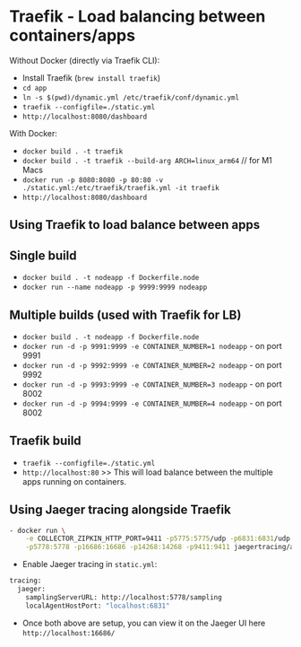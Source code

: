 # Traefik - Load balancing between containers/apps

Without Docker (directly via Traefik CLI):

- Install Traefik (`brew install traefik`)
- `cd app`
- `ln -s $(pwd)/dynamic.yml /etc/traefik/conf/dynamic.yml`
- `traefik --configfile=./static.yml`
- `http://localhost:8080/dashboard`

With Docker:

- `docker build . -t traefik`
- `docker build . -t traefik --build-arg ARCH=linux_arm64` // for M1 Macs
- `docker run -p 8080:8080 -p 80:80 -v ./static.yml:/etc/traefik/traefik.yml -it traefik`
- `http://localhost:8080/dashboard`

## Using Traefik to load balance between apps

## Single build

- `docker build . -t nodeapp -f Dockerfile.node`
- `docker run --name nodeapp -p 9999:9999 nodeapp`

## Multiple builds (used with Traefik for LB)

- `docker build . -t nodeapp -f Dockerfile.node`
- `docker run -d -p 9991:9999 -e CONTAINER_NUMBER=1 nodeapp` - on port 9991
- `docker run -d -p 9992:9999 -e CONTAINER_NUMBER=2 nodeapp` - on port 9992
- `docker run -d -p 9993:9999 -e CONTAINER_NUMBER=3 nodeapp` - on port 8002
- `docker run -d -p 9994:9999 -e CONTAINER_NUMBER=4 nodeapp` - on port 8002

## Traefik build

- `traefik --configfile=./static.yml`
- `http://localhost:80` >> This will load balance between the multiple apps running on containers.


## Using Jaeger tracing alongside Traefik

```bash
- docker run \
    -e COLLECTOR_ZIPKIN_HTTP_PORT=9411 -p5775:5775/udp -p6831:6831/udp -p6832:6832/udp \
    -p5778:5778 -p16686:16686 -p14268:14268 -p9411:9411 jaegertracing/all-in-one:latest
```

- Enable Jaeger tracing in `static.yml`:

```bash
tracing:
  jaeger:
    samplingServerURL: http://localhost:5778/sampling
    localAgentHostPort: "localhost:6831"

```

- Once both above are setup, you can view it on the Jaeger UI here `http://localhost:16686/`
